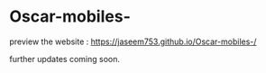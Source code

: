 # Oscar-mobiles-

preview the website : https://jaseem753.github.io/Oscar-mobiles-/                                      

further updates coming soon.
